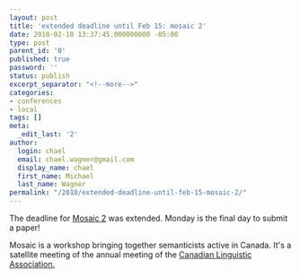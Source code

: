 ```yaml
---
layout: post
title: 'extended deadline until Feb 15: mosaic 2'
date: 2010-02-10 13:37:45.000000000 -05:00
type: post
parent_id: '0'
published: true
password: ''
status: publish
excerpt_separator: "<!--more-->"
categories:
- conferences
- local
tags: []
meta:
  _edit_last: '2'
author:
  login: chael
  email: chael.wagner@gmail.com
  display_name: chael
  first_name: Michael
  last_name: Wagner
permalink: "/2010/extended-deadline-until-feb-15-mosaic-2/"
---
```

The deadline for [Mosaic 2](http://mosaic2.wordpress.com/) was extended. Monday is the final day to submit a paper!

Mosaic is a workshop bringing together semanticists active in Canada. It's a satellite meeting of the annual meeting of the [Canadian Linguistic Association.](http://www.chass.utoronto.ca/~cla-acl/)

